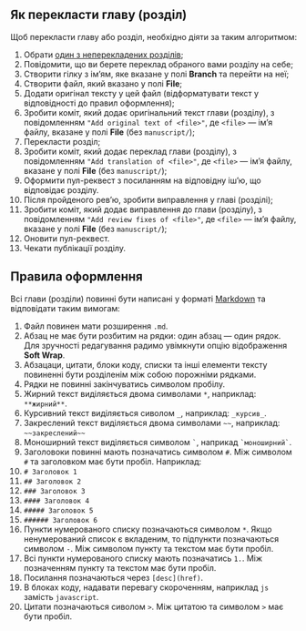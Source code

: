 ## Як перекласти главу (розділ)

Щоб перекласти главу або розділ, необхідно діяти за таким алгоритмом:

1. Обрати [один з неперекладених розділів][todo];
1. Повідомити, що ви берете переклад обраного вами розділу на себе;
1. Створити гілку з ім’ям, яке вказане у полі **Branch** та перейти на неї;
1. Створити файл, який вказано у полі **File**;
1. Додати оригінал тексту у цей файл (відформатувати текст у відповідності до правил оформлення);
1. Зробити коміт, який додає оригінальний текст глави (розділу), з повідомленням `"Add original text of <file>"`, де `<file>` — ім’я файлу, вказане у полі **File** (без `manuscript/`);
1. Перекласти розділ;
1. Зробити коміт, який додає переклад глави (розділу), з повідомленням `"Add translation of <file>"`, де `<file>` — ім’я файлу, вказане у полі **File** (без `manuscript/`);
1. Оформити пул-реквест з посиланням на відповідну іш’ю, що відповідає розділу.
1. Після пройденого рев’ю, зробити виправлення у главі (розділі);
1. Зробити коміт, який додає виправлення до глави (розділу), з повідомленням `"Add review fixes of <file>"`, де `<file>` — ім’я файлу, вказане у полі **File** (без `manuscript/`);
1. Оновити пул-реквест.
1. Чекати публікації розділу.

## Правила оформлення

Всі глави (розділи) повинні бути написані у форматі [Markdown][markdown-wiki] та відповідати таким вимогам:

1. Файл повинен мати розширення `.md`.
1. Абзац не має бути розбитим на рядки: один абзац — один рядок. Для зручності редагування радимо увімкнути опцію відображення **Soft Wrap**.
1. Абзацаци, цитати, блоки коду, списки та інші елементи тексту повиненні бути розділенім між собою порожніми рядками.
1. Рядки не повинні закінчуватись символом пробілу.
1. Жирний текст виділяється двома символами `*`, наприклад: `**жирний**`.
1. Курсивний текст виділяється сиволом `_`, наприклад: `_курсив_`.
1. Закреслений текст виділяється двома символами `~~`, наприклад: `~~закреслений~~`
1. Моноширний текст виділяється символом ``` ` ```, наприкад ``` `моноширний` ```.
1. Заголовоки повинні мають позначатись символом `#`. Між символом `#` та заголовком має бути пробіл. Наприклад:
  1. `# Заголовок 1`
  1. `## Заголовок 2`
  1. `### Заголовок 3`
  1. `#### Заголовок 4`
  1. `##### Заголовок 5`
  1. `###### Заголовок 6`
1. Пункти нумерованого списку позначаються символом `*`. Якщо ненумерований список є вкладеним, то підпункти позначаються символом `-`. Між символом пункту та текстом має бути пробіл.
1. Всі пункти нумерованого списку мають позначатись `1.`. Між позначенням пункту та текстом має бути пробіл.
1. Посилання позначаються через `[desc](href)`.
1. В блоках коду, надавати перевагу скороченням, наприклад `js` замість `javascript`.
1. Цитати позначаються сиволом `>`. Між цитатою та символом `>` має бути пробіл.

<!-- References -->

[markdown-wiki]: https://uk.m.wikipedia.org/wiki/Markdown
[todo]:  https://github.com/LambdaBooks/clojurescript-unraveled/issues?q=is%3Aopen+is%3Aissue+label%3Ato-do+sort%3Acreated-asc
